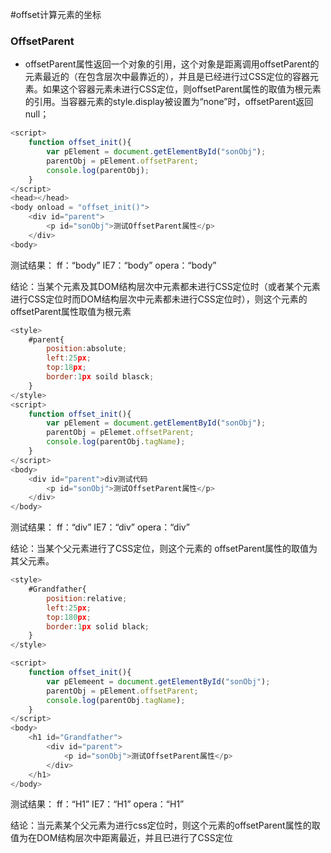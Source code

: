 #offset计算元素的坐标

### OffsetParent

- offsetParent属性返回一个对象的引用，这个对象是距离调用offsetParent的元素最近的（在包含层次中最靠近的），并且是已经进行过CSS定位的容器元素。如果这个容器元素未进行CSS定位，则offsetParent属性的取值为根元素的引用。当容器元素的style.display被设置为“none”时，offsetParent返回null；

```javascript
<script>
	function offset_init(){
		var pElement = document.getElementById("sonObj");
		parentObj = pElement.offsetParent;
		console.log(parentObj);
	}
</script>
<head></head>
<body onload = "offset_init()">
	<div id="parent">
		<p id="sonObj">测试OffsetParent属性</p>
	</div>
<body>

```
测试结果：
ff：“body”
IE7：“body”
opera：“body”

结论：当某个元素及其DOM结构层次中元素都未进行CSS定位时（或者某个元素进行CSS定位时而DOM结构层次中元素都未进行CSS定位时），则这个元素的offsetParent属性取值为根元素



```javascript
<style>
	#parent{
		position:absolute;
		left:25px;
		top:18px;
		border:1px soild blasck;
	}
</style>
<script>
	function offset_init(){
		var pElement = document.getElementById("sonObj");
		parentObj = pElemet.offsetParent;
		console.log(parentObj.tagName);
	}
</script>
<body>
	<div id="parent">div测试代码
		<p id="sonObj">测试OffsetParent属性</p>
	</div>
</body>

```
测试结果：
ff：“div”
IE7：“div”
opera：“div”

结论：当某个父元素进行了CSS定位，则这个元素的 offsetParent属性的取值为其父元素。



```javascript
<style>
	#Grandfather{
		position:relative;
		left:25px;
		top:180px;
		border:1px solid black;
	}
</style>

<script>
	function offset_init(){
		var pElemeent = document.getElementById("sonObj");
		parentObj = pElement.offsetParent;
		console.log(parentObj.tagName);
	}
</script>
<body>
	<h1 id="Grandfather">
		<div id="parent">
			<p id="sonObj">测试OffsetParent属性</p>
		</div>
	</h1>
</body>

```
测试结果：
ff：“H1”
IE7：“H1”
opera：“H1”

结论：当元素某个父元素为进行css定位时，则这个元素的offsetParent属性的取值为在DOM结构层次中距离最近，并且已进行了CSS定位


```javascript

```




```javascript

```





```javascript

```





```javascript

```





```javascript

```






```javascript

```


```javascript

```



```javascript

```




```javascript

```




```javascript

```